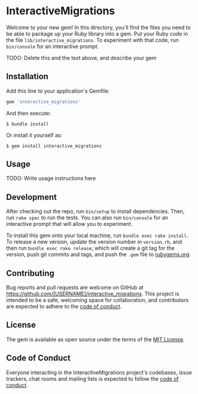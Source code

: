 # InteractiveMigrations

Welcome to your new gem! In this directory, you'll find the files you need to be able to package up your Ruby library into a gem. Put your Ruby code in the file `lib/interactive_migrations`. To experiment with that code, run `bin/console` for an interactive prompt.

TODO: Delete this and the text above, and describe your gem

## Installation

Add this line to your application's Gemfile:

```ruby
gem 'interactive_migrations'
```

And then execute:

    $ bundle install

Or install it yourself as:

    $ gem install interactive_migrations

## Usage

TODO: Write usage instructions here

## Development

After checking out the repo, run `bin/setup` to install dependencies. Then, run `rake spec` to run the tests. You can also run `bin/console` for an interactive prompt that will allow you to experiment.

To install this gem onto your local machine, run `bundle exec rake install`. To release a new version, update the version number in `version.rb`, and then run `bundle exec rake release`, which will create a git tag for the version, push git commits and tags, and push the `.gem` file to [rubygems.org](https://rubygems.org).

## Contributing

Bug reports and pull requests are welcome on GitHub at https://github.com/[USERNAME]/interactive_migrations. This project is intended to be a safe, welcoming space for collaboration, and contributors are expected to adhere to the [code of conduct](https://github.com/[USERNAME]/interactive_migrations/blob/master/CODE_OF_CONDUCT.md).


## License

The gem is available as open source under the terms of the [MIT License](https://opensource.org/licenses/MIT).

## Code of Conduct

Everyone interacting in the InteractiveMigrations project's codebases, issue trackers, chat rooms and mailing lists is expected to follow the [code of conduct](https://github.com/[USERNAME]/interactive_migrations/blob/master/CODE_OF_CONDUCT.md).

